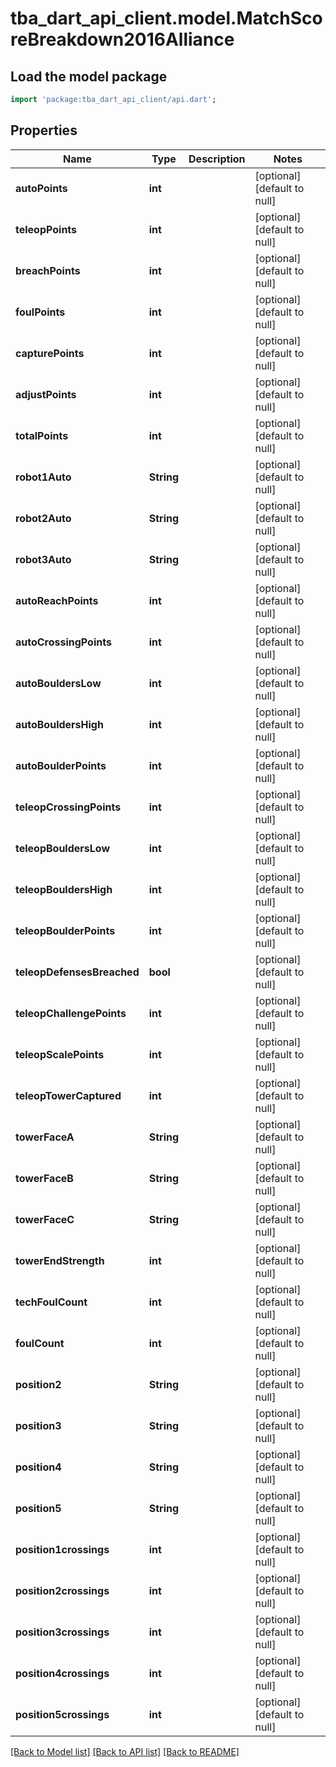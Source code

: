 # tba_dart_api_client.model.MatchScoreBreakdown2016Alliance

## Load the model package
```dart
import 'package:tba_dart_api_client/api.dart';
```

## Properties
Name | Type | Description | Notes
------------ | ------------- | ------------- | -------------
**autoPoints** | **int** |  | [optional] [default to null]
**teleopPoints** | **int** |  | [optional] [default to null]
**breachPoints** | **int** |  | [optional] [default to null]
**foulPoints** | **int** |  | [optional] [default to null]
**capturePoints** | **int** |  | [optional] [default to null]
**adjustPoints** | **int** |  | [optional] [default to null]
**totalPoints** | **int** |  | [optional] [default to null]
**robot1Auto** | **String** |  | [optional] [default to null]
**robot2Auto** | **String** |  | [optional] [default to null]
**robot3Auto** | **String** |  | [optional] [default to null]
**autoReachPoints** | **int** |  | [optional] [default to null]
**autoCrossingPoints** | **int** |  | [optional] [default to null]
**autoBouldersLow** | **int** |  | [optional] [default to null]
**autoBouldersHigh** | **int** |  | [optional] [default to null]
**autoBoulderPoints** | **int** |  | [optional] [default to null]
**teleopCrossingPoints** | **int** |  | [optional] [default to null]
**teleopBouldersLow** | **int** |  | [optional] [default to null]
**teleopBouldersHigh** | **int** |  | [optional] [default to null]
**teleopBoulderPoints** | **int** |  | [optional] [default to null]
**teleopDefensesBreached** | **bool** |  | [optional] [default to null]
**teleopChallengePoints** | **int** |  | [optional] [default to null]
**teleopScalePoints** | **int** |  | [optional] [default to null]
**teleopTowerCaptured** | **int** |  | [optional] [default to null]
**towerFaceA** | **String** |  | [optional] [default to null]
**towerFaceB** | **String** |  | [optional] [default to null]
**towerFaceC** | **String** |  | [optional] [default to null]
**towerEndStrength** | **int** |  | [optional] [default to null]
**techFoulCount** | **int** |  | [optional] [default to null]
**foulCount** | **int** |  | [optional] [default to null]
**position2** | **String** |  | [optional] [default to null]
**position3** | **String** |  | [optional] [default to null]
**position4** | **String** |  | [optional] [default to null]
**position5** | **String** |  | [optional] [default to null]
**position1crossings** | **int** |  | [optional] [default to null]
**position2crossings** | **int** |  | [optional] [default to null]
**position3crossings** | **int** |  | [optional] [default to null]
**position4crossings** | **int** |  | [optional] [default to null]
**position5crossings** | **int** |  | [optional] [default to null]

[[Back to Model list]](../README.md#documentation-for-models) [[Back to API list]](../README.md#documentation-for-api-endpoints) [[Back to README]](../README.md)


